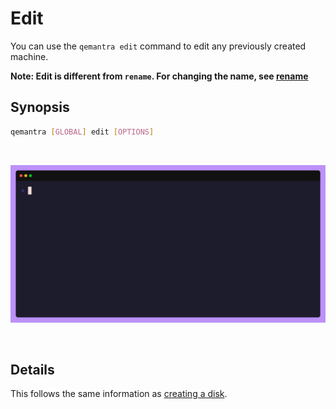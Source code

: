 # Edit

You can use the `qemantra edit` command to edit any previously created machine.

**Note: Edit is different from `rename`. For changing the name, see [rename](/rename.html)**

## Synopsis

```sh
qemantra [GLOBAL] edit [OPTIONS]
```

</br>

![edit](./gifs/edit.gif)

</br>

## Details

This follows the same information as [creating a disk](/create.html).



